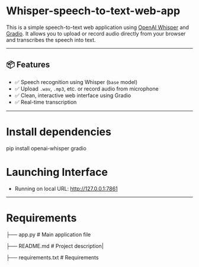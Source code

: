 # Whisper-speech-to-text-web-app
This is a simple speech-to-text web application using [OpenAI Whisper](https://github.com/openai/whisper) and [Gradio](https://www.gradio.app/). It allows you to upload or record audio directly from your browser and transcribes the speech into text.

---

## 📦 Features

- ✅ Speech recognition using Whisper (`base` model)
- ✅ Upload `.wav`, `.mp3`, etc. or record audio from microphone
- ✅ Clean, interactive web interface using Gradio
- ✅ Real-time transcription

---

# Install dependencies
pip install openai-whisper gradio

# Launching Interface
* Running on local URL:  http://127.0.0.1:7861

---

# Requirements
├── app.py            # Main application file

├── README.md         # Project description|

├── requirements.txt  # Requirements
